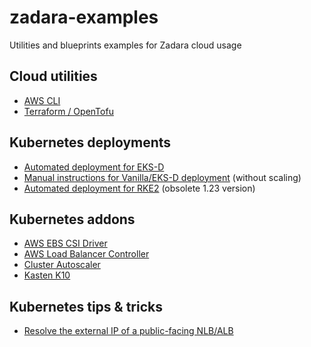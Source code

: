 # zadara-examples
Utilities and blueprints examples for Zadara cloud usage

## Cloud utilities
* [AWS CLI](./tools/aws-cli/README.md)
* [Terraform / OpenTofu](./tools/terraform/README.md)

## Kubernetes deployments
* [Automated deployment for EKS-D](./k8s/eksd/README.md)
* [Manual instructions for Vanilla/EKS-D deployment](./k8s/manual/vanilla/README.md) (without scaling)
* [Automated deployment for RKE2](./k8s/rke2/README.md) (obsolete 1.23 version)

## Kubernetes addons
* [AWS EBS CSI Driver](./addons/aws-ebs-csi-driver/README.md)
* [AWS Load Balancer Controller](./addons/aws-load-balancer-controller/README.md)
* [Cluster Autoscaler](./addons/cluster-autoscaler/README.md)
* [Kasten K10](./addons/kasten-k10/README.md)

## Kubernetes tips & tricks
* [Resolve the external IP of a public-facing NLB/ALB](./tips/external-ip/README.md)
